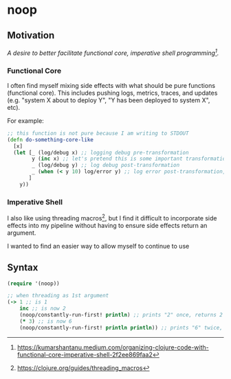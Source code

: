 # noop

## Motivation

*A desire to better facilitate functional core, imperative shell programming[^1].*

### Functional Core

I often find myself mixing side effects with what should be pure functions (functional core). This includes pushing logs, metrics, traces, and updates (e.g. "system X about to deploy Y", "Y has been deployed to system X", etc).

For example:

```clojure
;; this function is not pure because I am writing to STDOUT
(defn do-something-core-like
  [x]
  (let [_ (log/debug x) ;; logging debug pre-transformation
        y (inc x) ;; let's pretend this is some important transformation
        _ (log/debug y) ;; log debug post-transformation
        _ (when (< y 10) log/error y) ;; log error post-transformation, when condition met
       ]
    y))
```

### Imperative Shell

I also like using threading macros[^2], but I find it difficult to incorporate side effects into my pipeline without having to ensure side effects return an argument.

I wanted to find an easier way to allow myself to continue to use

[^1]: https://kumarshantanu.medium.com/organizing-clojure-code-with-functional-core-imperative-shell-2f2ee869faa2

[^2]: https://clojure.org/guides/threading_macros

## Syntax

```clojure
(require '(noop))

;; when threading as 1st argument
(-> 1 ;; is 1
    inc ;; is now 2
    (noop/constantly-run-first! println) ;; prints "2" once, returns 2
    (* 3) ;; is now 6
    (noop/constantly-run-first! println println)) ;; prints "6" twice, returns 6
```
